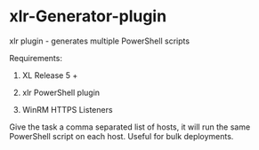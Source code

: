# xlr-Generator-plugin
xlr plugin - generates multiple PowerShell scripts

Requirements:
1. XL Release 5 +

2. xlr PowerShell plugin

3. WinRM HTTPS Listeners

Give the task a comma separated list of hosts, it will run the same PowerShell script on each host. Useful for bulk deployments. 
